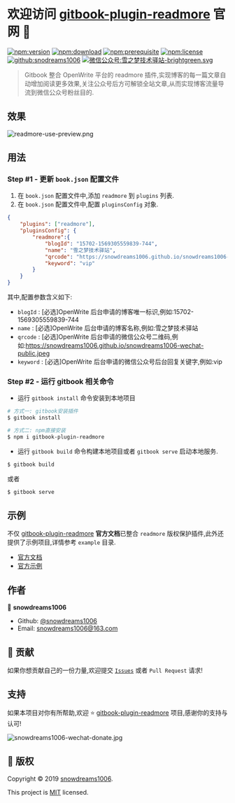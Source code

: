 # 欢迎访问 [gitbook-plugin-readmore](https://snowdreams1006.github.io/gitbook-plugin-readmore/) 官网 👋

[![npm:version](https://img.shields.io/npm/v/gitbook-plugin-readmore.svg)](https://www.npmjs.com/package/gitbook-plugin-readmore)
[![npm:download](https://img.shields.io/npm/dt/gitbook-plugin-readmore.svg)](https://www.npmjs.com/package/gitbook-plugin-readmore)
[![npm:prerequisite](https://img.shields.io/badge/gitbook-%3E%3D2.4.3-blue.svg)](https://www.npmjs.com/package/gitbook-plugin-readmore)
[![npm:license](https://img.shields.io/npm/l/gitbook-plugin-readmore.svg)](https://github.com/snowdreams1006/gitbook-plugin-readmore/blob/master/LICENSE)
[![github:snodreams1006](https://img.shields.io/badge/github-snowdreams1006-brightgreen.svg)](https://github.com/snowdreams1006)
[![微信公众号:雪之梦技术驿站-brightgreen.svg](https://img.shields.io/badge/%E5%BE%AE%E4%BF%A1%E5%85%AC%E4%BC%97%E5%8F%B7-%E9%9B%AA%E4%B9%8B%E6%A2%A6%E6%8A%80%E6%9C%AF%E9%A9%BF%E7%AB%99-brightgreen.svg)](https://snowdreams1006.github.io/snowdreams1006-wechat-public.jpeg)

> Gitbook 整合 OpenWrite 平台的 readmore 插件,实现博客的每一篇文章自动增加阅读更多效果,关注公众号后方可解锁全站文章,从而实现博客流量导流到微信公众号粉丝目的.

## 效果

![readmore-use-preview.png](https://snowdreams1006.github.io/gitbook-plugin-readmore/readmore-use-preview.png)

## 用法

### Step #1 - 更新 `book.json` 配置文件

1. 在 `book.json` 配置文件中,添加 `readmore` 到 `plugins` 列表.
2. 在 `book.json` 配置文件中,配置 `pluginsConfig` 对象.

```json
{
    "plugins": ["readmore"],
    "pluginsConfig": {
        "readmore":{
            "blogId": "15702-1569305559839-744",
            "name": "雪之梦技术驿站",
            "qrcode": "https://snowdreams1006.github.io/snowdreams1006-wechat-public.jpeg",
            "keyword": "vip"
        }
    }
}
```

其中,配置参数含义如下: 

- `blogId` : [必选]OpenWrite 后台申请的博客唯一标识,例如:15702-1569305559839-744
- `name` : [必选]OpenWrite 后台申请的博客名称,例如:雪之梦技术驿站
- `qrcode` : [必选]OpenWrite 后台申请的微信公众号二维码,例如:https://snowdreams1006.github.io/snowdreams1006-wechat-public.jpeg
- `keyword` : [必选]OpenWrite 后台申请的微信公众号后台回复关键字,例如:vip

### Step #2 - 运行 gitbook 相关命令

- 运行 `gitbook install` 命令安装到本地项目

```bash
# 方式一: gitbook安装插件
$ gitbook install

# 方式二: npm直接安装
$ npm i gitbook-plugin-readmore
```

- 运行 `gitbook build` 命令构建本地项目或者 `gitbook serve` 启动本地服务.

```bash
$ gitbook build
```

或者

```bash
$ gitbook serve
```

## 示例

不仅 [gitbook-plugin-readmore](https://github.com/snowdreams1006/gitbook-plugin-readmore) **官方文档**已整合 `readmore` 版权保护插件,此外还提供了示例项目,详情参考 `example` 目录.

- [官方文档](https://github.com/snowdreams1006/gitbook-plugin-readmore/tree/master/docs)
- [官方示例](https://github.com/snowdreams1006/gitbook-plugin-readmore/tree/master/example)

## 作者

👤 **snowdreams1006**

- Github: [@snowdreams1006](https://github.com/snowdreams1006)
- Email: [snowdreams1006@163.com](mailto:snowdreams1006@163.com)

## 🤝 贡献

如果你想贡献自己的一份力量,欢迎提交 [`Issues`](https://github.com/snowdreams1006/gitbook-plugin-readmore/issues) 或者 `Pull Request` 请求!

## 支持

如果本项目对你有所帮助,欢迎 ⭐️ [gitbook-plugin-readmore](https://github.com/snowdreams1006/gitbook-plugin-readmore) 项目,感谢你的支持与认可!

![snowdreams1006-wechat-donate.jpg](https://snowdreams1006.github.io/snowdreams1006-wechat-donate.jpg)

## 📝 版权

Copyright © 2019 [snowdreams1006](https://github.com/snowdreams1006).

This project is [MIT](https://github.com/snowdreams1006/gitbook-plugin-readmore/blob/master/LICENSE) licensed.